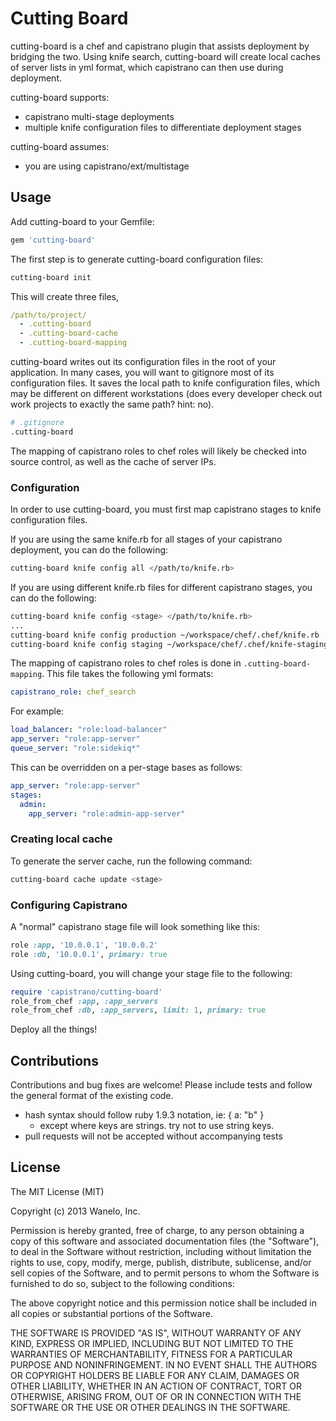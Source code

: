 Cutting Board
=============

cutting-board is a chef and capistrano plugin that assists deployment by
bridging the two. Using knife search, cutting-board will create local caches
of server lists in yml format, which capistrano can then use during deployment.

cutting-board supports:
* capistrano multi-stage deployments
* multiple knife configuration files to differentiate deployment stages

cutting-board assumes:
* you are using capistrano/ext/multistage


## Usage

Add cutting-board to your Gemfile:
```ruby
gem 'cutting-board'
```

The first step is to generate cutting-board configuration files:
```bash
cutting-board init
```

This will create three files,
```yml
/path/to/project/
  - .cutting-board
  - .cutting-board-cache
  - .cutting-board-mapping
```

cutting-board writes out its configuration files in the root of 
your application. In many cases, you will want to gitignore most 
of its configuration files. It saves the local path to knife 
configuration files, which may be different on different
workstations (does every developer check out work projects to 
exactly the same path? hint: no).
```bash
# .gitignore
.cutting-board
```

The mapping of capistrano roles to chef roles will likely be 
checked into source control, as well as the cache of server IPs.


### Configuration

In order to use cutting-board, you must first map capistrano 
stages to knife configuration files.

If you are using the same knife.rb for all stages of your 
capistrano deployment, you can do the following:
```bash
cutting-board knife config all </path/to/knife.rb>
```

If you are using different knife.rb files for different capistrano 
stages, you can do the following:
```bash
cutting-board knife config <stage> </path/to/knife.rb>
...
cutting-board knife config production ~/workspace/chef/.chef/knife.rb
cutting-board knife config staging ~/workspace/chef/.chef/knife-staging.rb
```

The mapping of capistrano roles to chef roles is done in 
`.cutting-board-mapping`. This file takes the following yml formats:
```yml
capistrano_role: chef_search
```

For example:
```yml
load_balancer: "role:load-balancer"
app_server: "role:app-server"
queue_server: "role:sidekiq*"
```

This can be overridden on a per-stage bases as follows:
```yml
app_server: "role:app-server"
stages:
  admin:
    app_server: "role:admin-app-server"
```


### Creating local cache

To generate the server cache, run the following command:
```bash
cutting-board cache update <stage>
```


### Configuring Capistrano

A "normal" capistrano stage file will look something like this:
```ruby
role :app, '10.0.0.1', '10.0.0.2'
role :db, '10.0.0.1', primary: true
```

Using cutting-board, you will change your stage file to the following:
```ruby
require 'capistrano/cutting-board'
role_from_chef :app, :app_servers
role_from_chef :db, :app_servers, limit: 1, primary: true
```

Deploy all the things!


## Contributions

Contributions and bug fixes are welcome! Please include tests and follow the
general format of the existing code.

* hash syntax should follow ruby 1.9.3 notation, ie: { a: "b" }
  * except where keys are strings. try not to use string keys.
* pull requests will not be accepted without accompanying tests

## License

The MIT License (MIT)

Copyright (c) 2013 Wanelo, Inc.

Permission is hereby granted, free of charge, to any person obtaining a copy
of this software and associated documentation files (the "Software"), to deal
in the Software without restriction, including without limitation the rights
to use, copy, modify, merge, publish, distribute, sublicense, and/or sell
copies of the Software, and to permit persons to whom the Software is
furnished to do so, subject to the following conditions:

The above copyright notice and this permission notice shall be included in
all copies or substantial portions of the Software.

THE SOFTWARE IS PROVIDED "AS IS", WITHOUT WARRANTY OF ANY KIND, EXPRESS OR
IMPLIED, INCLUDING BUT NOT LIMITED TO THE WARRANTIES OF MERCHANTABILITY,
FITNESS FOR A PARTICULAR PURPOSE AND NONINFRINGEMENT. IN NO EVENT SHALL THE
AUTHORS OR COPYRIGHT HOLDERS BE LIABLE FOR ANY CLAIM, DAMAGES OR OTHER
LIABILITY, WHETHER IN AN ACTION OF CONTRACT, TORT OR OTHERWISE, ARISING FROM,
OUT OF OR IN CONNECTION WITH THE SOFTWARE OR THE USE OR OTHER DEALINGS IN
THE SOFTWARE.
